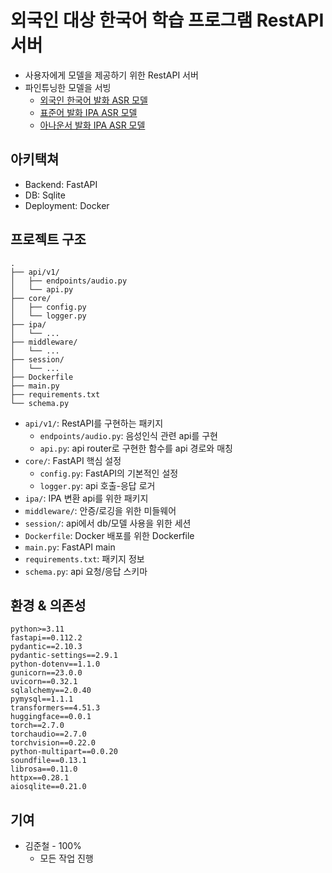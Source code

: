 # 외국인 대상 한국어 학습 프로그램 RestAPI 서버

- 사용자에게 모델을 제공하기 위한 RestAPI 서버
- 파인튜닝한 모델을 서빙
  - [외국인 한국어 발화 ASR 모델](https://huggingface.co/icig/non-native-korean-speech-asr)
  - [표준어 발화 IPA ASR 모델](https://huggingface.co/icig/normal-korean-ipa-translation)
  - [아나운서 발화 IPA ASR 모델](https://huggingface.co/icig/announcer-korean-ipa-translation)


## 아키택쳐

- Backend: FastAPI
- DB: Sqlite
- Deployment: Docker


## 프로젝트 구조

```text
.
├── api/v1/
│   ├── endpoints/audio.py
│   └── api.py
├── core/
│   ├── config.py
│   └── logger.py
├── ipa/
│   └── ...
├── middleware/
│   └── ...
├── session/
│   └── ...
├── Dockerfile
├── main.py
├── requirements.txt
└── schema.py
```

- `api/v1/`: 
  RestAPI를 구현하는 패키지
  - `endpoints/audio.py`: 음성인식 관련 api를 구현
  - `api.py`: api router로 구현한 함수를 api 경로와 매칭
- `core/`: FastAPI 핵심 설정
  - `config.py`: FastAPI의 기본적인 설정
  - `logger.py`: api 호출-응답 로거
- `ipa/`: IPA 변환 api를 위한 패키지
- `middleware/`: 안증/로깅을 위한 미들웨어
- `session/`: api에서 db/모델 사용을 위한 세션
- `Dockerfile`: Docker 배포를 위한 Dockerfile
- `main.py`: FastAPI main
- `requirements.txt`: 패키지 정보
- `schema.py`: api 요청/응답 스키마


## 환경 & 의존성

```text
python>=3.11
fastapi==0.112.2
pydantic==2.10.3
pydantic-settings==2.9.1
python-dotenv==1.1.0
gunicorn==23.0.0
uvicorn==0.32.1
sqlalchemy==2.0.40
pymysql==1.1.1
transformers==4.51.3
huggingface==0.0.1
torch==2.7.0
torchaudio==2.7.0
torchvision==0.22.0
python-multipart==0.0.20
soundfile==0.13.1
librosa==0.11.0
httpx==0.28.1
aiosqlite==0.21.0
```


## 기여

- 김준철 - 100%
  - 모든 작업 진행
